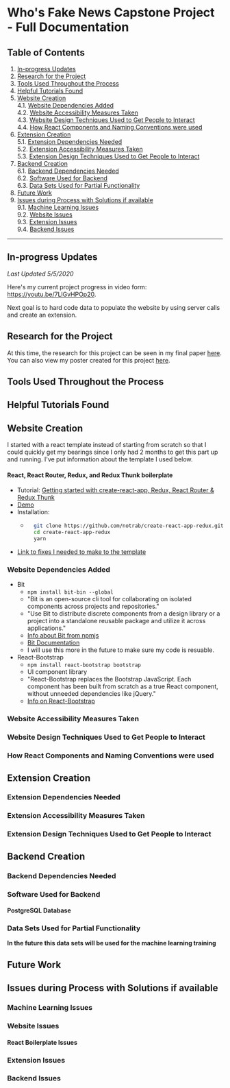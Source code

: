 # Who's Fake News Capstone Project - Full Documentation

## Table of Contents

1. [In-progress Updates](#in-progress-updates)  
2. [Research for the Project](#research-for-the-project)  
3. [Tools Used Throughout the Process](#tools-used-throughout-the-process) 
4. [Helpful Tutorials Found](#helpful-tutorials-found)
5. [Website Creation](#website-creation)  
    4.1. [Website Dependencies Added](#website-dependencies-added)  
    4.2. [Website Accessibility Measures Taken](#website-accessibility-measures-taken)  
    4.3. [Website Design Techniques Used to Get People to Interact](#website-design-techniques-used-to-get-people-to-interact)  
    4.4. [How React Components and Naming Conventions were used](#how-react-components-and-naming-conventions-were-used)  
6. [Extension Creation](#extension-creation)  
    5.1. [Extension Dependencies Needed](#extension-dependencies-needed)  
    5.2. [Extension Accessibility Measures Taken](#extension-accessibility-measures-taken)  
    5.3. [Extension Design Techniques Used to Get People to Interact](#extension-design-techniques-used-to-get-people-to-interact)  
7. [Backend Creation](#backend-creation)  
    6.1. [Backend Dependencies Needed](#backend-dependencies-needed)  
    6.2. [Software Used for Backend](#software-used-for-backend)  
    6.3. [Data Sets Used for Partial Functionality](#data-sets-used-for-partial-functionality)
8. [Future Work](#future-work)  
9. [Issues during Process with Solutions if available](#issues-during-process-with-solutions-if-available)  
    9.1. [Machine Learning Issues](#machine-learning-issues)  
    9.2. [Website Issues](#website-issues)  
    9.3. [Extension Issues](#extension-issues)  
    9.4. [Backend Issues](#backend-issues)
  
--------
## In-progress Updates

*Last Updated 5/5/2020*

Here's my current project progress in video form: https://youtu.be/7LlGvHPOp20.

Next goal is to hard code data to populate the website by using server calls and create an extension.


## Research for the Project

At this time, the research for this project can be seen in my final paper [here](https://portfolios.cs.earlham.edu/index.php/2020/05/05/capstone-paper-a-functional-and-scale-able-user-platform-for-automatic-fake-news-detection/).   
You can also view my poster created for this project [here](https://portfolios.cs.earlham.edu/index.php/2020/05/05/capstone-poster-whos-fake-news/).

## Tools Used Throughout the Process



## Helpful Tutorials Found

## Website Creation
I started with a react template instead of starting from scratch so that I could quickly get my bearings since I only had 2 months to get this part up and running. I've put information about the template I used below.

#### React, React Router, Redux, and Redux Thunk boilerplate
* Tutorial: [Getting started with create-react-app, Redux, React Router & Redux Thunk](https://medium.com/@notrab/getting-started-with-create-react-app-redux-react-router-redux-thunk-d6a19259f71f)
* [Demo](https://create-react-app-redux.now.sh)
* Installation:  
    * ```bash
        git clone https://github.com/notrab/create-react-app-redux.git
        cd create-react-app-redux
        yarn
        ```
* [Link to fixes I needed to make to the template](#react-boilerplate-issues)

### Website Dependencies Added

* Bit
    * ```npm install bit-bin --global```
    * "Bit is an open-source cli tool for collaborating on isolated components across projects and repositories." 
    * "Use Bit to distribute discrete components from a design library or a project into a standalone reusable package and utilize it across applications."
    * [Info about Bit from npmjs](https://www.npmjs.com/package/bit-bin)
    * [Bit Documentation](https://docs.bit.dev/docs/quick-start)
    * I will use this more in the future to make sure my code is resuable.
* React-Bootstrap
    * ```npm install react-bootstrap bootstrap```
    * UI component library
    * "React-Bootstrap replaces the Bootstrap JavaScript. Each component has been built from scratch as a true React component, without unneeded dependencies like jQuery."
    * [Info on React-Bootstrap](https://react-bootstrap.netlify.app)

### Website Accessibility Measures Taken

### Website Design Techniques Used to Get People to Interact

### How React Components and Naming Conventions were used

## Extension Creation

### Extension Dependencies Needed

### Extension Accessibility Measures Taken

### Extension Design Techniques Used to Get People to Interact

## Backend Creation

### Backend Dependencies Needed

### Software Used for Backend

#### PostgreSQL Database

### Data Sets Used for Partial Functionality

**In the future this data sets will be used for the machine learning training**

## Future Work

## Issues during Process with Solutions if available

### Machine Learning Issues

### Website Issues

#### React Boilerplate Issues

### Extension Issues

### Backend Issues



